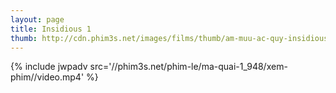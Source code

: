```yaml
---
layout: page
title: Insidious 1
thumb: http://cdn.phim3s.net/images/films/thumb/am-muu-ac-quy-insidious-2011.jpg
---
```

{% include jwpadv src='//phim3s.net/phim-le/ma-quai-1_948/xem-phim//video.mp4' %}